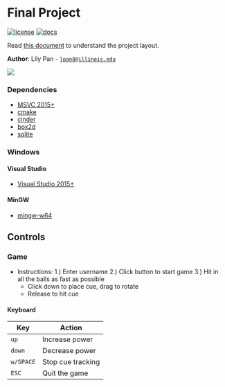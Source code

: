 # Final Project

[![license](https://img.shields.io/badge/license-MIT-green)](LICENSE)
[![docs](https://img.shields.io/badge/docs-yes-brightgreen)](docs/README.md)

Read [this document](https://cliutils.gitlab.io/modern-cmake/chapters/basics/structure.html) to understand the project
layout.

**Author**: Lily Pan - [`lpan8@illinois.edu`](mailto:lpan8@illinois.edu)

![](20200505_195707.gif)

### Dependencies
  - [MSVC 2015+](https://visualstudio.microsoft.com/)
  - [cmake](https://cmake.org/)
  - [cinder](https://libcinder.org/)
  - [box2d](https://box2d.org/)
  - [sqlite](https://www.sqlite.org/index.html)

### Windows

#### Visual Studio

- [Visual Studio 2015+](https://visualstudio.microsoft.com/)

#### MinGW
- [mingw-w64](https://mingw-w64.org)

## Controls

### Game
  - Instructions: 
  1.) Enter username
  2.) Click button to start game
  3.) Hit in all the balls as fast as possible
    - Click down to place cue, drag to rotate
    - Release to hit cue
#### Keyboard

| Key       | Action                                                      |
|---------- |-------------------------------------------------------------|
| `up`      | Increase power                                              |
| `down`    | Decrease power                                              |
| `w/SPACE` | Stop cue tracking                                           |
| `ESC`     | Quit the game                                               |

  
  
  

  
